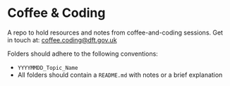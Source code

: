 # Coffee & Coding
A repo to hold resources and notes from coffee-and-coding sessions. Get in touch at: coffee.coding@dft.gov.uk

Folders should adhere to the following conventions:

* `YYYYMMDD_Topic_Name`
* All folders should contain a `README.md` with notes or a brief explanation

